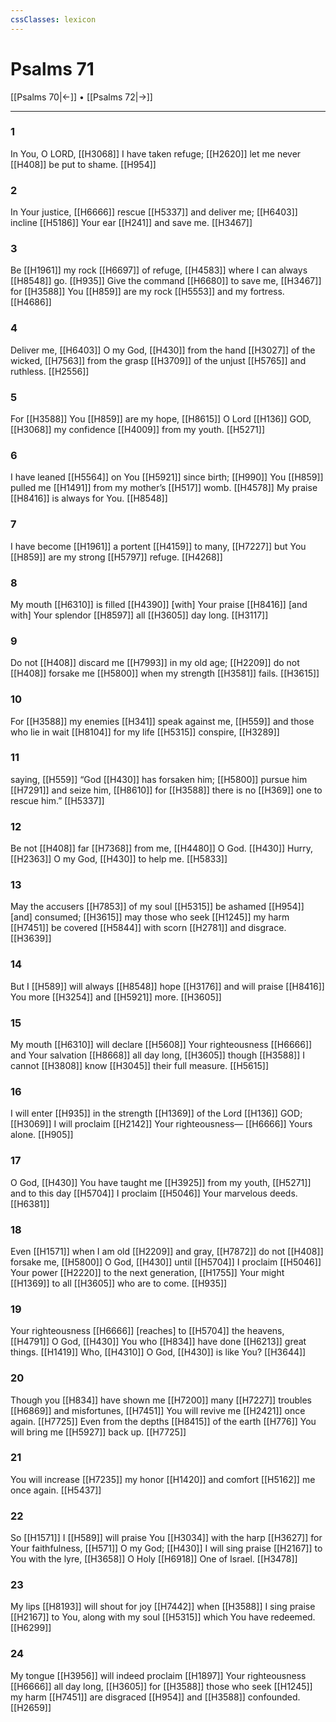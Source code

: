 ```yaml
---
cssClasses: lexicon
---
```


# Psalms 71

[[Psalms 70|←]] • [[Psalms 72|→]]

---

### 1
In You,  O LORD, [[H3068]] I have taken refuge; [[H2620]] let me never [[H408]] be put to shame. [[H954]]

### 2
In Your justice, [[H6666]] rescue [[H5337]] and deliver me; [[H6403]] incline [[H5186]] Your ear [[H241]] and save me. [[H3467]]

### 3
Be [[H1961]] my rock [[H6697]] of refuge, [[H4583]] where I can always [[H8548]] go. [[H935]] Give the command [[H6680]] to save me, [[H3467]] for [[H3588]] You [[H859]] are my rock [[H5553]] and my fortress. [[H4686]]

### 4
Deliver me, [[H6403]] O my God, [[H430]] from the hand [[H3027]] of the wicked, [[H7563]] from the grasp [[H3709]] of the unjust [[H5765]] and ruthless. [[H2556]]

### 5
For [[H3588]] You [[H859]] are my hope, [[H8615]] O Lord [[H136]] GOD, [[H3068]] my confidence [[H4009]] from my youth. [[H5271]]

### 6
I have leaned [[H5564]] on You [[H5921]] since birth; [[H990]] You [[H859]] pulled me [[H1491]] from my mother’s [[H517]] womb. [[H4578]] My praise [[H8416]] is always for You. [[H8548]]

### 7
I have become [[H1961]] a portent [[H4159]] to many, [[H7227]] but You [[H859]] are my strong [[H5797]] refuge. [[H4268]]

### 8
My mouth [[H6310]] is filled [[H4390]] [with] Your praise [[H8416]] [and with] Your splendor [[H8597]] all [[H3605]] day long. [[H3117]]

### 9
Do not [[H408]] discard me [[H7993]] in my old age; [[H2209]] do not [[H408]] forsake me [[H5800]] when my strength [[H3581]] fails. [[H3615]]

### 10
For [[H3588]] my enemies [[H341]] speak against me, [[H559]] and those who lie in wait [[H8104]] for my life [[H5315]] conspire, [[H3289]]

### 11
saying, [[H559]] “God [[H430]] has forsaken him; [[H5800]] pursue him [[H7291]] and seize him, [[H8610]] for [[H3588]] there is no [[H369]] one to rescue him.” [[H5337]]

### 12
Be not [[H408]] far [[H7368]] from me, [[H4480]] O God. [[H430]] Hurry, [[H2363]] O my God, [[H430]] to help me. [[H5833]]

### 13
May the accusers [[H7853]] of my soul [[H5315]] be ashamed [[H954]] [and] consumed; [[H3615]] may those who seek [[H1245]] my harm [[H7451]] be covered [[H5844]] with scorn [[H2781]] and disgrace. [[H3639]]

### 14
But I [[H589]] will always [[H8548]] hope [[H3176]] and will praise [[H8416]] You more [[H3254]] and [[H5921]] more. [[H3605]]

### 15
My mouth [[H6310]] will declare [[H5608]] Your righteousness [[H6666]] and Your salvation [[H8668]] all day long, [[H3605]] though [[H3588]] I cannot [[H3808]] know [[H3045]] their full measure. [[H5615]]

### 16
I will enter [[H935]] in the strength [[H1369]] of the Lord [[H136]] GOD; [[H3069]] I will proclaim [[H2142]] Your righteousness— [[H6666]] Yours alone. [[H905]]

### 17
O God, [[H430]] You have taught me [[H3925]] from my youth, [[H5271]] and to this day [[H5704]] I proclaim [[H5046]] Your marvelous deeds. [[H6381]]

### 18
Even [[H1571]] when I am old [[H2209]] and gray, [[H7872]] do not [[H408]] forsake me, [[H5800]] O God, [[H430]] until [[H5704]] I proclaim [[H5046]] Your power [[H2220]] to the next generation, [[H1755]] Your might [[H1369]] to all [[H3605]] who are to come. [[H935]]

### 19
Your righteousness [[H6666]] [reaches] to [[H5704]] the heavens, [[H4791]] O God, [[H430]] You who [[H834]] have done [[H6213]] great things. [[H1419]] Who, [[H4310]] O God, [[H430]] is like You? [[H3644]]

### 20
Though you [[H834]] have shown me [[H7200]] many [[H7227]] troubles [[H6869]] and misfortunes, [[H7451]] You will revive me [[H2421]] once again. [[H7725]] Even from the depths [[H8415]] of the earth [[H776]] You will bring me [[H5927]] back up. [[H7725]]

### 21
You will increase [[H7235]] my honor [[H1420]] and comfort [[H5162]] me once again. [[H5437]]

### 22
So [[H1571]] I [[H589]] will praise You [[H3034]] with the harp [[H3627]] for Your faithfulness, [[H571]] O my God; [[H430]] I will sing praise [[H2167]] to You  with the lyre, [[H3658]] O Holy [[H6918]] One of Israel. [[H3478]]

### 23
My lips [[H8193]] will shout for joy [[H7442]] when [[H3588]] I sing praise [[H2167]] to You,  along with my soul [[H5315]] which You have redeemed. [[H6299]]

### 24
My tongue [[H3956]] will indeed proclaim [[H1897]] Your righteousness [[H6666]] all day long, [[H3605]] for [[H3588]] those who seek [[H1245]] my harm [[H7451]] are disgraced [[H954]] and [[H3588]] confounded. [[H2659]]

